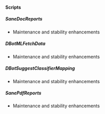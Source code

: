 
#### Scripts
##### SaneDocReports
- Maintenance and stability enhancements
##### DBotMLFetchData
- Maintenance and stability enhancements
##### DBotSuggestClassifierMapping
- Maintenance and stability enhancements
##### SanePdfReports
- Maintenance and stability enhancements

